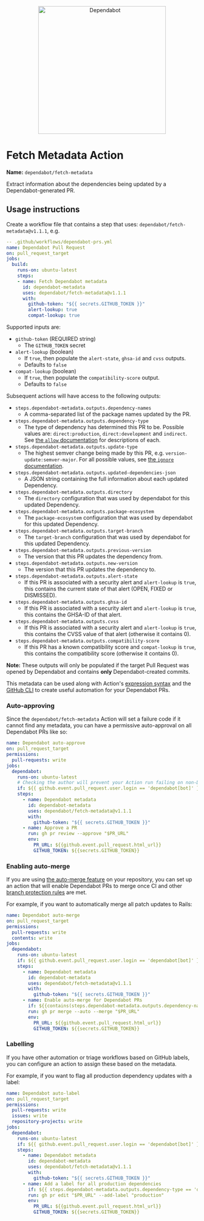 <p align="center">
  <img src="https://s3.eu-west-2.amazonaws.com/dependabot-images/logo-with-name-horizontal.svg?v5" alt="Dependabot" width="336">
</p>

# Fetch Metadata Action

**Name:** `dependabot/fetch-metadata`

Extract information about the dependencies being updated by a Dependabot-generated PR.

## Usage instructions

Create a workflow file that contains a step that uses: `dependabot/fetch-metadata@v1.1.1`, e.g.

```yaml
-- .github/workflows/dependabot-prs.yml
name: Dependabot Pull Request
on: pull_request_target
jobs:
  build:
    runs-on: ubuntu-latest
    steps:
    - name: Fetch Dependabot metadata
      id: dependabot-metadata
      uses: dependabot/fetch-metadata@v1.1.1
      with:
        github-token: "${{ secrets.GITHUB_TOKEN }}"
        alert-lookup: true
        compat-lookup: true
```

Supported inputs are:

- `github-token` (REQUIRED string)
  - The `GITHUB_TOKEN` secret
- `alert-lookup` (boolean)
  - If `true`, then populate the `alert-state`, `ghsa-id` and `cvss` outputs.
  - Defaults to `false`
- `compat-lookup` (boolean)
  - If `true`, then populate the `compatibility-score` output.
  - Defaults to `false`

Subsequent actions will have access to the following outputs:

- `steps.dependabot-metadata.outputs.dependency-names`
  - A comma-separated list of the package names updated by the PR.
- `steps.dependabot-metadata.outputs.dependency-type`
  - The type of dependency has determined this PR to be.  Possible values are: `direct:production`, `direct:development` and `indirect`.  See [the `allow` documentation](https://docs.github.com/en/code-security/supply-chain-security/keeping-your-dependencies-updated-automatically/configuration-options-for-dependency-updates#allow) for descriptions of each.
- `steps.dependabot-metadata.outputs.update-type`
  - The highest semver change being made by this PR, e.g. `version-update:semver-major`. For all possible values, see [the `ignore` documentation](https://docs.github.com/en/code-security/supply-chain-security/keeping-your-dependencies-updated-automatically/configuration-options-for-dependency-updates#ignore).
- `steps.dependabot-metadata.outputs.updated-dependencies-json`
  - A JSON string containing the full information about each updated Dependency.
- `steps.dependabot-metadata.outputs.directory`
  - The `directory` configuration that was used by dependabot for this updated Dependency.
- `steps.dependabot-metadata.outputs.package-ecosystem`
  - The `package-ecosystem` configuration that was used by dependabot for this updated Dependency.
- `steps.dependabot-metadata.outputs.target-branch`
  - The `target-branch` configuration that was used by dependabot for this updated Dependency.
- `steps.dependabot-metadata.outputs.previous-version`
  - The version that this PR updates the dependency from.
- `steps.dependabot-metadata.outputs.new-version`
  - The version that this PR updates the dependency to.
- `steps.dependabot-metadata.outputs.alert-state`
  - If this PR is associated with a security alert and `alert-lookup` is `true`, this contains the current state of that alert (OPEN, FIXED or DISMISSED).
- `steps.dependabot-metadata.outputs.ghsa-id`
  - If this PR is associated with a security alert and `alert-lookup` is `true`, this contains the GHSA-ID of that alert.
- `steps.dependabot-metadata.outputs.cvss`
  - If this PR is associated with a security alert and `alert-lookup` is `true`, this contains the CVSS value of that alert (otherwise it contains 0).
- `steps.dependabot-metadata.outputs.compatibility-score`
  - If this PR has a known compatibility score and `compat-lookup` is `true`, this contains the compatibility score (otherwise it contains 0).

**Note:** These outputs will only be populated if the target Pull Request was opened by Dependabot and contains
**only** Dependabot-created commits.

This metadata can be used along with Action's [expression syntax](https://docs.github.com/en/actions/reference/context-and-expression-syntax-for-github-actions#functions) and the [GitHub CLI](https://github.com/cli/cli) to create
useful automation for your Dependabot PRs.

### Auto-approving

Since the `dependabot/fetch-metadata` Action will set a failure code if it cannot find any metadata, you can
have a permissive auto-approval on all Dependabot PRs like so:

```yaml
name: Dependabot auto-approve
on: pull_request_target
permissions:
  pull-requests: write
jobs:
  dependabot:
    runs-on: ubuntu-latest
    # Checking the author will prevent your Action run failing on non-Dependabot PRs
    if: ${{ github.event.pull_request.user.login == 'dependabot[bot]' }}
    steps:
      - name: Dependabot metadata
        id: dependabot-metadata
        uses: dependabot/fetch-metadata@v1.1.1
        with:
          github-token: "${{ secrets.GITHUB_TOKEN }}"
      - name: Approve a PR
        run: gh pr review --approve "$PR_URL"
        env:
          PR_URL: ${{github.event.pull_request.html_url}}
          GITHUB_TOKEN: ${{secrets.GITHUB_TOKEN}}
```

### Enabling auto-merge

If you are using [the auto-merge feature](https://docs.github.com/en/github/collaborating-with-pull-requests/incorporating-changes-from-a-pull-request/automatically-merging-a-pull-request) on your repository,
you can set up an action that will enable Dependabot PRs to merge once CI and other [branch protection rules](https://docs.github.com/en/github/administering-a-repository/defining-the-mergeability-of-pull-requests/managing-a-branch-protection-rule) are met.

For example, if you want to automatically merge all patch updates to Rails:

```yaml
name: Dependabot auto-merge
on: pull_request_target
permissions:
  pull-requests: write
  contents: write
jobs:
  dependabot:
    runs-on: ubuntu-latest
    if: ${{ github.event.pull_request.user.login == 'dependabot[bot]' }}
    steps:
      - name: Dependabot metadata
        id: dependabot-metadata
        uses: dependabot/fetch-metadata@v1.1.1
        with:
          github-token: "${{ secrets.GITHUB_TOKEN }}"
      - name: Enable auto-merge for Dependabot PRs
        if: ${{contains(steps.dependabot-metadata.outputs.dependency-names, 'rails') && steps.dependabot-metadata.outputs.update-type == 'version-update:semver-patch'}}
        run: gh pr merge --auto --merge "$PR_URL"
        env:
          PR_URL: ${{github.event.pull_request.html_url}}
          GITHUB_TOKEN: ${{secrets.GITHUB_TOKEN}}
```

### Labelling

If you have other automation or triage workflows based on GitHub labels, you can configure an action to assign these based on the metadata.

For example, if you want to flag all production dependency updates with a label:

```yaml
name: Dependabot auto-label
on: pull_request_target
permissions:
  pull-requests: write
  issues: write
  repository-projects: write
jobs:
  dependabot:
    runs-on: ubuntu-latest
    if: ${{ github.event.pull_request.user.login == 'dependabot[bot]' }}
    steps:
      - name: Dependabot metadata
        id: dependabot-metadata
        uses: dependabot/fetch-metadata@v1.1.1
        with:
          github-token: "${{ secrets.GITHUB_TOKEN }}"
      - name: Add a label for all production dependencies
        if: ${{ steps.dependabot-metadata.outputs.dependency-type == 'direct:production' }}
        run: gh pr edit "$PR_URL" --add-label "production"
        env:
          PR_URL: ${{github.event.pull_request.html_url}}
          GITHUB_TOKEN: ${{secrets.GITHUB_TOKEN}}
```
